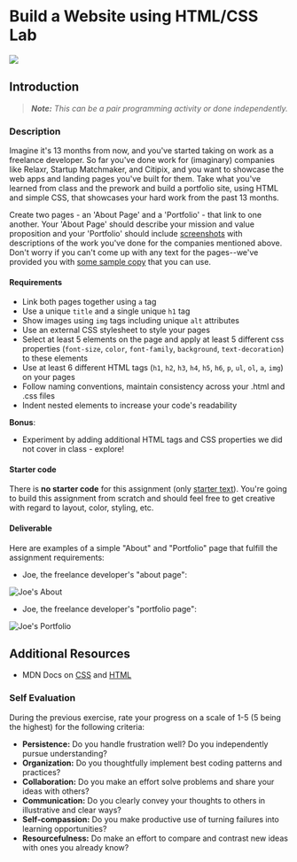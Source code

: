 # Build a Website using HTML/CSS Lab
![](http://i.giphy.com/3Fi5jZkZdJA4M.gif)

## Introduction

> ***Note:*** _This can be a pair programming activity or done independently._

### Description


Imagine it's 13 months from now, and you've started taking on work as a freelance developer.  So far you've done work for (imaginary) companies like Relaxr, Startup Matchmaker, and Citipix, and you want to showcase the web apps and landing pages you've built for them.  Take what you've learned from class and the prework and build a portfolio site, using HTML and simple CSS, that showcases your hard work from the past 13 months.

Create two pages - an 'About Page' and a 'Portfolio' - that link to one another. Your 'About Page' should describe your mission and value proposition and your 'Portfolio' should include [screenshots](starter-code/images) with descriptions of the work you've done for the companies mentioned above. Don't worry if you can't come up with any text for the pages--we've provided you with [some sample copy](starter-code/sample-copy.txt) that you can use.


#### Requirements

- Link both pages together using `a` tag
- Use a unique `title` and a single unique `h1` tag
- Show images using `img` tags including unique `alt` attributes
- Use an external CSS stylesheet to style your pages
- Select at least 5 elements on the page and apply at least 5 different css properties (`font-size`, `color`, `font-family`, `background`, `text-decoration`) to these elements
- Use at least 6 different HTML tags (`h1`, `h2`, `h3`, `h4`, `h5`, `h6`, `p`, `ul`, `ol`, `a`, `img`) on your pages
- Follow naming conventions, maintain consistency across your .html and .css files
- Indent nested elements to increase your code's readability

**Bonus**:

- Experiment by adding additional HTML tags and CSS properties we did not cover in class - explore!



#### Starter code

There is **no starter code** for this assignment (only [starter text](starter-code/sample-copy.txt)). You're going to build this assignment from scratch and should feel free to get creative with regard to layout, color, styling, etc.

#### Deliverable

Here are examples of a simple "About" and "Portfolio" page that fulfill the assignment requirements:

- Joe, the freelance developer's "about page":

![Joe's About](https://i.imgur.com/glWa47g.png)

- Joe, the freelance developer's "portfolio page":

![Joe's Portfolio](https://i.imgur.com/zhBMmuJ.png)

## Additional Resources

- MDN Docs on [CSS](https://developer.mozilla.org/en-US/docs/Web/CSS) and [HTML](https://developer.mozilla.org/en-US/docs/Web/HTML)

### Self Evaluation

During the previous exercise, rate your progress on a scale of 1-5 (5 being the highest) for the following criteria:

- **Persistence:** Do you handle frustration well? Do you independently pursue understanding?
- **Organization:** Do you thoughtfully implement best coding patterns and practices?
- **Collaboration:** Do you make an effort solve problems and share your ideas with others?
- **Communication:** Do you clearly convey your thoughts to others in illustrative and clear ways?
- **Self-compassion:** Do you make productive use of turning failures into learning opportunities?
- **Resourcefulness:** Do make an effort to compare and contrast new ideas with ones you already know? 
